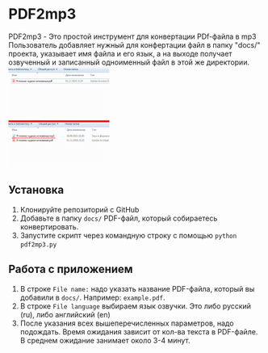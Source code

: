 # PDF2mp3

PDF2mp3 - Это простой инструмент для конвертации PDf-файла в mp3
Пользователь добавляет нужный для конфертации файл в папку "docs/" проекта, указывает имя файла и его язык, а на выходе получает озвученный и записанный одноименный файл в этой же директории.
<img src="assets/before_after.png" width="200px" height="200px">

## Установка

1. Клонируйте репозиторий с GitHub
2. Добавьте в папку `docs/` PDF-файл, который собираетесь конвертировать.
3. Запустите скрипт через командную строку с помощью `python pdf2mp3.py`

## Работа с приложением

1. В строке `File name:` надо указать название PDF-файла, который вы добавили в `docs/`. Например: `example.pdf`.
2. В строке `File language` выбираем язык озвучки. Это либо русский (ru), либо английский (en)
3. После указания всех вышеперечисленных параметров, надо подождать. Время ожидания зависит от кол-ва текста в PDF-файле. В среднем ожидание занимает около 3-4 минут.